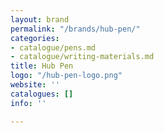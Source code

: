 ```yaml
---
layout: brand
permalink: "/brands/hub-pen/"
categories:
- catalogue/pens.md
- catalogue/writing-materials.md
title: Hub Pen
logo: "/hub-pen-logo.png"
website: ''
catalogues: []
info: ''

---
```

